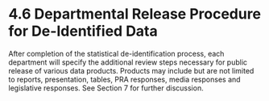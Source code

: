 # 4.6 Departmental Release Procedure for De-Identified Data

After completion of the statistical de-identification process, each department will specify the additional review steps necessary for public release of various data products. Products may include but are not limited to reports, presentation, tables, PRA responses, media responses and legislative responses. See Section 7 for further discussion.
